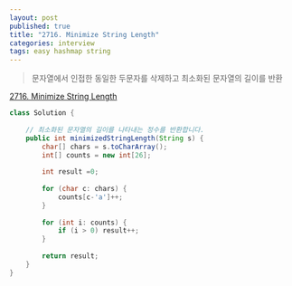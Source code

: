 ```yaml
---
layout: post
published: true
title: "2716. Minimize String Length"
categories: interview
tags: easy hashmap string
---
```


> 문자열에서 인접한 동일한 두문자를 삭제하고 최소화된 문자열의 길이를 반환

[2716. Minimize String Length](https://leetcode.com/problems/minimize-string-length/)

```java
class Solution {
    
    // 최소화된 문자열의 길이를 나타내는 정수를 반환합니다.
    public int minimizedStringLength(String s) {
        char[] chars = s.toCharArray();
        int[] counts = new int[26];
        
        int result =0;
        
        for (char c: chars) {
            counts[c-'a']++;
        }
        
        for (int i: counts) {
            if (i > 0) result++;
        }
        
        return result;
    }
}
```